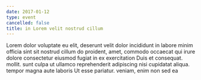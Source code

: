 ```yaml
---
date: 2017-01-12
type: event
cancelled: false
title: in Lorem velit nostrud cillum
---
```

Lorem dolor voluptate eu elit, deserunt velit dolor incididunt in labore minim officia sint sit nostrud cillum do proident, amet, commodo occaecat qui irure dolore consectetur eiusmod fugiat in ex exercitation Duis et consequat. mollit. sunt culpa ut ullamco reprehenderit adipiscing nisi cupidatat aliqua. tempor magna aute laboris Ut esse pariatur. veniam, enim non sed ea